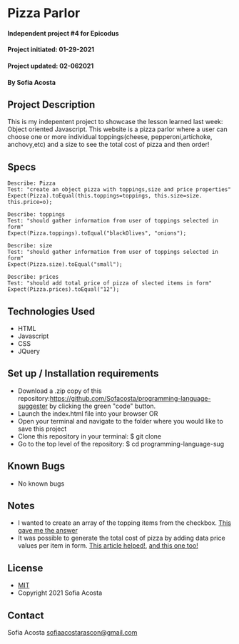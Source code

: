 # Pizza Parlor
#### Independent project #4 for Epicodus
#### Project initiated: 01-29-2021
#### Project updated: 02-062021
#### By Sofia Acosta
## Project Description
This is my indepentent project to showcase the lesson learned last week: Object oriented Javascript. This website is a pizza parlor where a user can choose one or more individual toppings(cheese, pepperoni,artichoke, anchovy,etc) and a size to see the total cost of pizza and then order! 
## Specs
 
```
Describe: Pizza
Test: "create an object pizza with toppings,size and price properties"
Expect(Pizza).toEqual(this.toppings=toppings, this.size=size. this.price=o);

Describe: toppings
Test: "should gather information from user of toppings selected in form"
Expect(Pizza.toppings).toEqual("blackOlives", "onions");

Describe: size
Test: "should gather information from user of toppings selected in form"
Expect(Pizza.size).toEqual("small");

Describe: prices 
Test: "should add total price of pizza of slected items in form"
Expect(Pizza.prices).toEqual("12");

```
 
## Technologies Used
* HTML
* Javascript
* CSS
* JQuery
## Set up / Installation requirements
* Download a .zip copy of this repository:https://github.com/Sofacosta/programming-language-suggester by clicking the green "code" button. 
* Launch the index.html file into your browser
OR
* Open your terminal and navigate to the folder where you would like to save this project
* Clone this repository in your terminal: $ git clone
* Go to the top level of the repository: $ cd programming-language-sug


## Known Bugs
* No known bugs
## Notes
* I wanted to create an array of the topping items from the checkbox. [This gave me the answer](https://stackoverflow.com/questions/16170828/jquery-get-values-of-checked-checkboxes-into-array)
* It was possible to generate the total cost of pizza by adding data price values per item in form. [This article helped!](https://forum.jquery.com/topic/how-to-add-values-from-checkboxes), [and this one too!](https://developer.mozilla.org/en-US/docs/Web/HTML/Element/input/checkbox)   
## License
* [MIT](https://choosealicense.com/licenses/mit)
* Copyright 2021 Sofia Acosta
## Contact
Sofia Acosta sofiaacostarascon@gmail.com
 
 
